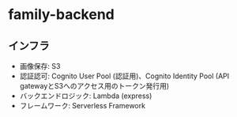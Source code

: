 # family-backend

## インフラ
* 画像保存: S3
* 認証認可: Cognito User Pool (認証用)、Cognito Identity Pool (API gatewayとS3へのアクセス用のトークン発行用)
* バックエンドロジック: Lambda (express)
* フレームワーク: Serverless Framework

